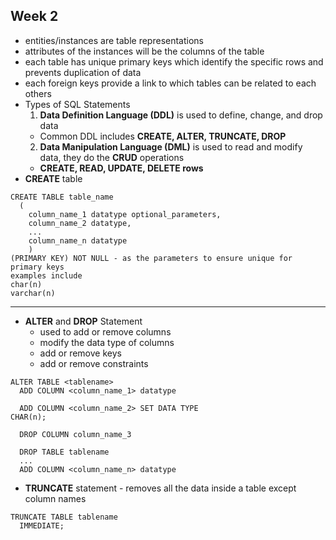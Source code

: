 ## Week 2
- entities/instances are table representations
- attributes of the instances will be the columns of the table
- each table has unique primary keys which identify the specific rows and prevents duplication of data
- each foreign keys provide a link to which tables can be related to each others
- Types of SQL Statements
  1. **Data Definition Language (DDL)** is used to define, change, and drop data
  - Common DDL includes **CREATE, ALTER, TRUNCATE, DROP**
  2. **Data Manipulation Language (DML)** is used to read and modify data, they do the **CRUD** operations
    - **CREATE, READ, UPDATE, DELETE rows**
- **CREATE** table
```
CREATE TABLE table_name
  (
    column_name_1 datatype optional_parameters,
    column_name_2 datatype,
    ...
    column_name_n datatype
    )
(PRIMARY KEY) NOT NULL - as the parameters to ensure unique for primary keys
examples include
char(n)
varchar(n)
```
---
- **ALTER** and **DROP** Statement
  - used to add or remove columns
  - modify the data type of columns
  - add or remove keys
  - add or remove constraints
```
ALTER TABLE <tablename>
  ADD COLUMN <column_name_1> datatype

  ADD COLUMN <column_name_2> SET DATA TYPE
CHAR(n);

  DROP COLUMN column_name_3

  DROP TABLE tablename
  ...
  ADD COLUMN <column_name_n> datatype
```
- **TRUNCATE** statement - removes all the data inside a table except column names
```
TRUNCATE TABLE tablename
  IMMEDIATE;
```
